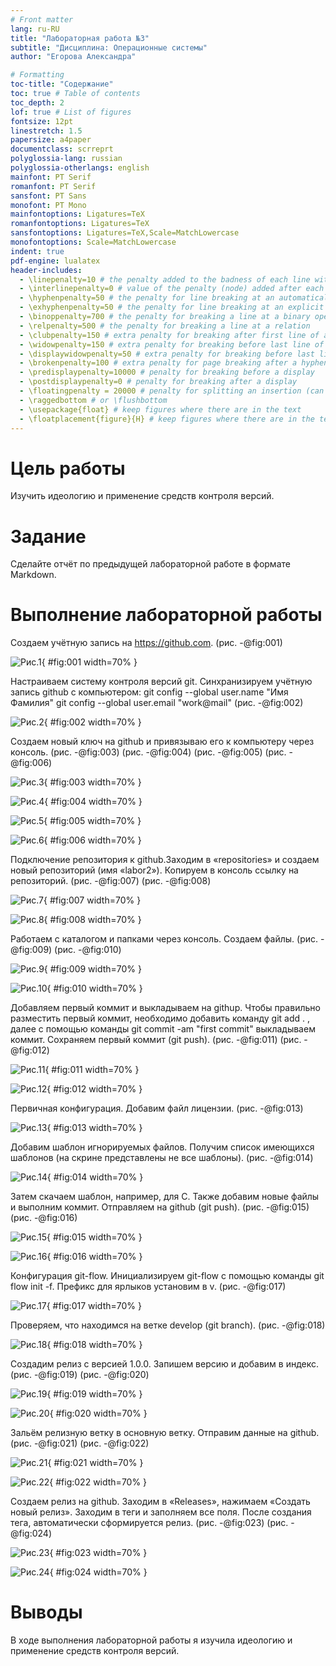 ```yaml
---
# Front matter
lang: ru-RU
title: "Лабораторная работа №3"
subtitle: "Дисциплина: Операционные системы"
author: "Егорова Александра"

# Formatting
toc-title: "Содержание"
toc: true # Table of contents
toc_depth: 2
lof: true # List of figures
fontsize: 12pt
linestretch: 1.5
papersize: a4paper
documentclass: scrreprt
polyglossia-lang: russian
polyglossia-otherlangs: english
mainfont: PT Serif
romanfont: PT Serif
sansfont: PT Sans
monofont: PT Mono
mainfontoptions: Ligatures=TeX
romanfontoptions: Ligatures=TeX
sansfontoptions: Ligatures=TeX,Scale=MatchLowercase
monofontoptions: Scale=MatchLowercase
indent: true
pdf-engine: lualatex
header-includes:
  - \linepenalty=10 # the penalty added to the badness of each line within a paragraph (no associated penalty node) Increasing the value makes tex try to have fewer lines in the paragraph.
  - \interlinepenalty=0 # value of the penalty (node) added after each line of a paragraph.
  - \hyphenpenalty=50 # the penalty for line breaking at an automatically inserted hyphen
  - \exhyphenpenalty=50 # the penalty for line breaking at an explicit hyphen
  - \binoppenalty=700 # the penalty for breaking a line at a binary operator
  - \relpenalty=500 # the penalty for breaking a line at a relation
  - \clubpenalty=150 # extra penalty for breaking after first line of a paragraph
  - \widowpenalty=150 # extra penalty for breaking before last line of a paragraph
  - \displaywidowpenalty=50 # extra penalty for breaking before last line before a display math
  - \brokenpenalty=100 # extra penalty for page breaking after a hyphenated line
  - \predisplaypenalty=10000 # penalty for breaking before a display
  - \postdisplaypenalty=0 # penalty for breaking after a display
  - \floatingpenalty = 20000 # penalty for splitting an insertion (can only be split footnote in standard LaTeX)
  - \raggedbottom # or \flushbottom
  - \usepackage{float} # keep figures where there are in the text
  - \floatplacement{figure}{H} # keep figures where there are in the text
---
```


# Цель работы

Изучить идеологию и применение средств контроля версий.

# Задание

Сделайте отчёт по предыдущей лабораторной работе в формате Markdown.

# Выполнение лабораторной работы

Создаем учётную запись на https://github.com. (рис. -@fig:001)

![Рис.1](images3/Рисунок1.png){ #fig:001 width=70% }

Настраиваем систему контроля версий git. Синхранизируем учётную запись github с компьютером: git config --global user.name "Имя Фамилия" git config --global user.email "work@mail" (рис. -@fig:002)

![Рис.2](images3/Рисунок2.png){ #fig:002 width=70% }

Создаем новый ключ на github и привязываю его к компьютеру через консоль. (рис. -@fig:003) (рис. -@fig:004) (рис. -@fig:005) (рис. -@fig:006) 

![Рис.3](images3/Рисунок3.png){ #fig:003 width=70% }

![Рис.4](images3/Рисунок4.png){ #fig:004 width=70% }

![Рис.5](images3/Рисунок5.png){ #fig:005 width=70% }

![Рис.6](images3/Рисунок6.png){ #fig:006 width=70% }

Подключение репозитория к github.Заходим в «repositories» и создаем новый репозиторий (имя «labor2»).  Копируем в консоль ссылку на репозиторий. (рис. -@fig:007) (рис. -@fig:008)

![Рис.7](images3/Рисунок7.png){ #fig:007 width=70% }

![Рис.8](images3/Рисунок8.png){ #fig:008 width=70% }

Работаем с каталогом и папками через консоль. Создаем файлы. (рис. -@fig:009) (рис. -@fig:010)

![Рис.9](images3/Рисунок9.png){ #fig:009 width=70% }

![Рис.10](images3/Рисунок10.png){ #fig:010 width=70% }

Добавляем первый коммит и выкладываем на githup. Чтобы правильно разместить первый коммит, необходимо добавить команду git add . , далее с помощью команды git commit -am "first commit" выкладываем коммит. Сохраняем первый коммит (git push). (рис. -@fig:011) (рис. -@fig:012)

![Рис.11](images3/Рисунок11.png){ #fig:011 width=70% }

![Рис.12](images3/Рисунок12.png){ #fig:012 width=70% }

Первичная конфигурация. Добавим файл лицензии. (рис. -@fig:013)

![Рис.13](images3/Рисунок13.png){ #fig:013 width=70% }

Добавим шаблон игнорируемых файлов. Получим список имеющихся шаблонов (на скрине представлены не все шаблоны). (рис. -@fig:014)

![Рис.14](images3/Рисунок14.png){ #fig:014 width=70% }

Затем скачаем шаблон, например, для C. Также добавим новые файлы и выполним коммит. Отправляем на github (git push). (рис. -@fig:015) (рис. -@fig:016)

![Рис.15](images3/Рисунок15.png){ #fig:015 width=70% }

![Рис.16](images3/Рисунок16.png){ #fig:016 width=70% }

Конфигурация git-flow. Инициализируем git-flow с помощью команды git flow init -f. Префикс для ярлыков установим в v. (рис. -@fig:017)

![Рис.17](images3/Рисунок17.png){ #fig:017 width=70% }

Проверяем, что находимся на ветке develop (git branch). (рис. -@fig:018)

![Рис.18](images3/Рисунок18.png){ #fig:018 width=70% }

Создадим релиз с версией 1.0.0. Запишем версию и добавим в индекс. (рис. -@fig:019) (рис. -@fig:020)

![Рис.19](images3/Рисунок19.png){ #fig:019 width=70% }

![Рис.20](images3/Рисунок20.png){ #fig:020 width=70% }

Зальём релизную ветку в основную ветку. Отправим данные на github. (рис. -@fig:021) (рис. -@fig:022)

![Рис.21](images3/Рисунок21.png){ #fig:021 width=70% }

![Рис.22](images3/Рисунок22.png){ #fig:022 width=70% }

Создаем релиз на github. Заходим в «Releases», нажимаем «Создать новый релиз». Заходим в теги и заполняем все поля.  После создания тега, автоматически сформируется релиз. (рис. -@fig:023) (рис. -@fig:024)

![Рис.23](images3/Рисунок23.png){ #fig:023 width=70% }

![Рис.24](images3/Рисунок24.png){ #fig:024 width=70% }

# Выводы

В ходе выполнения лабораторной работы я изучила идеологию и применение средств контроля версий.

